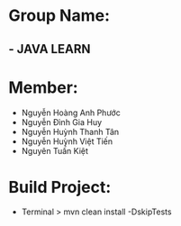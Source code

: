 # Group Name:
  ## - JAVA LEARN


# Member:
  * Nguyễn Hoàng Anh Phước
  * Nguyễn Đình Gia Huy
  * Nguyễn Huỳnh Thanh Tân
  * Nguyễn Huỳnh Việt Tiến
  * Nguyên Tuấn Kiệt
# Build Project:
  * Terminal > mvn clean install -DskipTests